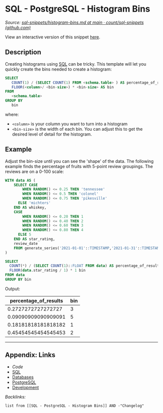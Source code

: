 # SQL - PostgreSQL - Histogram Bins

*Source: [sql-snippets/histogram-bins.md at main · count/sql-snippets (github.com)](https://github.com/count/sql-snippets/blob/main/postgres/histogram-bins.md)*

View an interactive version of this snippet [here](https://count.co/n/27wc3pvc5R0?vm=e).

## Description

Creating histograms using [SQL](SQL.md) can be tricky. This template will let you quickly create the bins needed to create a histogram:

````sql
SELECT 
   COUNT(1) / (SELECT COUNT(1) FROM <schema.table> ) AS percentage_of_results
   FLOOR(<column>/ <bin-size>) * <bin-size> AS bin
FROM
   <schema.table>
GROUP BY 
   bin
````

where:

* `<column>` is your column you want to turn into a histogram
* `<bin-size>` is the width of each bin. You can adjust this to get the desired level of detail for the histogram.

## Example

Adjust the bin-size until you can see the 'shape' of the data. The following example finds the percentage of fruits with 5-point review groupings. The reviews are on a 0-100 scale: 

````sql
WITH data AS (
    SELECT CASE
        WHEN RANDOM() <= 0.25 THEN 'tennessee'
        WHEN RANDOM() <= 0.5 THEN 'colonel'
        WHEN RANDOM() <= 0.75 THEN 'pikesville'
      ELSE 'michters'
    END AS whiskey,
    CASE
        WHEN RANDOM() <= 0.20 THEN 1
        WHEN RANDOM() <= 0.40 THEN 2
        WHEN RANDOM() <= 0.60 THEN 3
        WHEN RANDOM() <= 0.80 THEN 4
      ELSE 5
    END AS star_rating,
    review_date
    FROM generate_series('2021-01-01'::TIMESTAMP,'2021-01-31'::TIMESTAMP,  '3 DAY') AS review_date
)

SELECT 
  COUNT(*) / (SELECT COUNT(1)::FLOAT FROM data) AS percentage_of_results,
  FLOOR(data.star_rating / 1) * 1 bin
FROM data
GROUP BY bin
````

Output:

|percentage_of_results|bin|
|---------------------|---|
|0.2727272727272727|3|
|0.09090909090909091|5|
|0.18181818181818182|1|
|0.45454545454545453|2|

---

## Appendix: Links

* *Code*
* [SQL](SQL.md)
* [Databases](../../MOCs/Databases.md)
* [PostgreSQL](../../../3-Resources/Tools/Developer%20Tools/Data%20Stack/Databases/PostgreSQL.md)
* [Development](../../MOCs/Development.md)

*Backlinks:*

````dataview
list from [[SQL - PostgreSQL - Histogram Bins]] AND -"Changelog"
````
